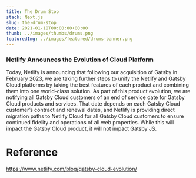 ```yaml
---
title: The Drum Stop
stack: Next.js
slug: the-drum-stop
date: 2021-01-18T00:00:00+00:00
thumb: ../images/thumbs/drums.png
featuredImg: ../images/featured/drums-banner.png
---
```


### Netlify Announces the Evolution of Cloud Platform

Today, Netlify is announcing that following our acquisition of Gatsby in February 2023, we are taking further steps to unify the Netlify and Gatsby Cloud platforms by taking the best features of each product and combining them into one world-class solution. As part of this product evolution, we are notifying all Gatsby Cloud customers of an end of service date for Gatsby Cloud products and services. That date depends on each Gatsby Cloud customer’s contract and renewal dates, and Netlify is providing direct migration paths to Netlify Cloud for all Gatsby Cloud customers to ensure continued fidelity and operations of all web properties. While this will impact the Gatsby Cloud product, it will not impact Gatsby JS.

# Reference

https://www.netlify.com/blog/gatsby-cloud-evolution/
